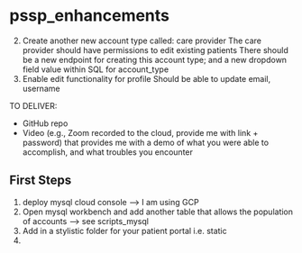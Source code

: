 # pssp_enhancements




2. Create another new account type called: care provider
The care provider should have permissions to edit existing patients
There should be a new endpoint for creating this account type; and a new dropdown field value within SQL for account_type
3. Enable edit functionality for profile
Should be able to update email, username


TO DELIVER: 
- GitHub repo 
- Video (e.g., Zoom recorded to the cloud, provide me with link + password) that provides me with a demo of what you were able to accomplish, and what troubles you encounter

## First Steps
1. deploy mysql cloud console --> I am using GCP
2. Open mysql workbench and add another table that allows the population of accounts --> see scripts_mysql
3. Add in a stylistic folder for your patient portal i.e. static
4. 